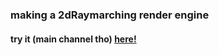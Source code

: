 ### making a 2dRaymarching render engine 

#### try it (main channel tho) [here!](https://victordigital.github.io/2dRaymarching/)

